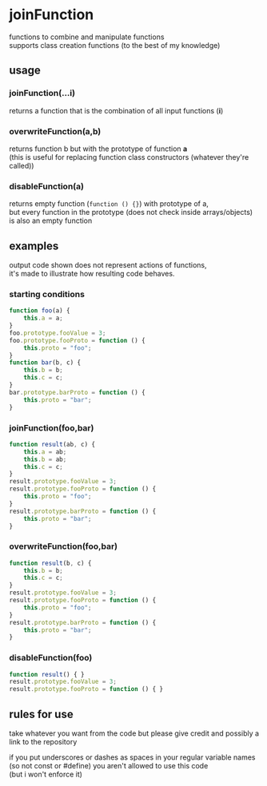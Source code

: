 # joinFunction

functions to combine and manipulate functions\
supports class creation functions (to the best of my knowledge)

## usage

### joinFunction(...i)

returns a function that is the combination of all input functions (**i**)

### overwriteFunction(a,b)

returns function b but with the prototype of function **a**\
(this is useful for replacing function class constructors (whatever they're called))

### disableFunction(a)

returns empty function (`function () {}`) with prototype of a,\
but every function in the prototype (does not check inside arrays/objects)\
is also an empty function

## examples

output code shown does not represent actions of functions,\
it's made to illustrate how resulting code behaves.

### starting conditions

```js
function foo(a) {
	this.a = a;
}
foo.prototype.fooValue = 3;
foo.prototype.fooProto = function () {
	this.proto = "foo";
}
function bar(b, c) {
	this.b = b;
	this.c = c;
}
bar.prototype.barProto = function () {
	this.proto = "bar";
}
```

### joinFunction(foo,bar)

```js
function result(ab, c) {
	this.a = ab;
	this.b = ab;
	this.c = c;
}
result.prototype.fooValue = 3;
result.prototype.fooProto = function () {
	this.proto = "foo";
}
result.prototype.barProto = function () {
	this.proto = "bar";
}
```

### overwriteFunction(foo,bar)

```js
function result(b, c) {
	this.b = b;
	this.c = c;
}
result.prototype.fooValue = 3;
result.prototype.fooProto = function () {
	this.proto = "foo";
}
result.prototype.barProto = function () {
	this.proto = "bar";
}
```

### disableFunction(foo)

```js
function result() { }
result.prototype.fooValue = 3;
result.prototype.fooProto = function () { }
```

## rules for use

take whatever you want from the code but please give credit and possibly a link to the repository

if you put underscores or dashes as spaces in your regular variable names\
(so not const or \#define) you aren't allowed to use this code\
(but i won't enforce it)

